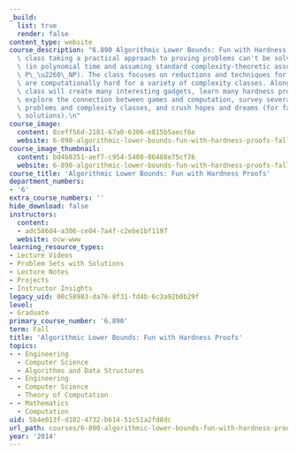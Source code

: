 ```yaml
---
_build:
  list: true
  render: false
content_type: website
course_description: "6.890 Algorithmic Lower Bounds: Fun with Hardness Proofs is a\
  \ class taking a practical approach to proving problems can't be solved efficiently\
  \ (in polynomial time and assuming standard complexity-theoretic assumptions like\
  \ P\_\u2260\_NP). The class focuses on reductions and techniques for proving problems\
  \ are computationally hard for a variety of complexity classes. Along the way, the\
  \ class will create many interesting gadgets, learn many hardness proof styles,\
  \ explore the connection between games and computation, survey several important\
  \ problems and complexity classes, and crush hopes and dreams (for fast optimal\
  \ solutions).\n"
course_image:
  content: 8ceff56d-2181-67a0-6306-e815b5aecf6e
  website: 6-890-algorithmic-lower-bounds-fun-with-hardness-proofs-fall-2014
course_image_thumbnail:
  content: bd4b8351-aef7-c954-5408-06488e75cf76
  website: 6-890-algorithmic-lower-bounds-fun-with-hardness-proofs-fall-2014
course_title: 'Algorithmic Lower Bounds: Fun with Hardness Proofs'
department_numbers:
- '6'
extra_course_numbers: ''
hide_download: false
instructors:
  content:
  - adc586d4-a306-ce04-7a4f-c2ebe1bf1197
  website: ocw-www
learning_resource_types:
- Lecture Videos
- Problem Sets with Solutions
- Lecture Notes
- Projects
- Instructor Insights
legacy_uid: 00c58983-da76-8f31-fd4b-6c3a92b0b29f
level:
- Graduate
primary_course_number: '6.890'
term: Fall
title: 'Algorithmic Lower Bounds: Fun with Hardness Proofs'
topics:
- - Engineering
  - Computer Science
  - Algorithms and Data Structures
- - Engineering
  - Computer Science
  - Theory of Computation
- - Mathematics
  - Computation
uid: 5b4e013f-d102-4732-b614-51c51a2fd8dc
url_path: courses/6-890-algorithmic-lower-bounds-fun-with-hardness-proofs-fall-2014
year: '2014'
---
```


